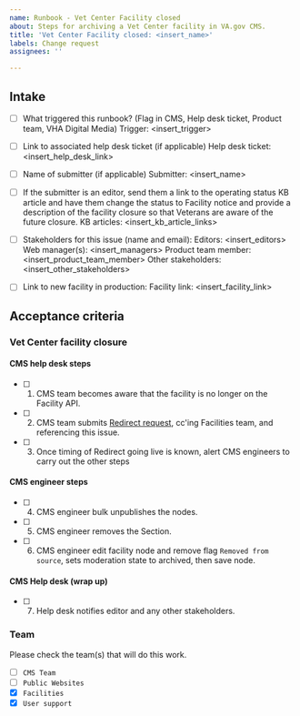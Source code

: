 ```yaml
---
name: Runbook - Vet Center Facility closed
about: Steps for archiving a Vet Center facility in VA.gov CMS.
title: 'Vet Center Facility closed: <insert_name>'
labels: Change request
assignees: ''

---
```


## Intake
- [ ] What triggered this runbook? (Flag in CMS, Help desk ticket, Product team, VHA Digital Media)
Trigger: <insert_trigger>

- [ ] Link to associated help desk ticket (if applicable)
Help desk ticket: <insert_help_desk_link>

- [ ] Name of submitter (if applicable)
Submitter: <insert_name>

- [ ] If the submitter is an editor, send them a link to the operating status KB article and have them change the status to Facility notice and provide a description of the facility closure so that Veterans are aware of the future closure.
KB articles: <insert_kb_article_links>

- [ ] Stakeholders for this issue (name and email):
Editors: <insert_editors>
Web manager(s): <insert_managers>
Product team member: <insert_product_team_member>
Other stakeholders: <insert_other_stakeholders>

- [ ] Link to new facility in production:
Facility link: <insert_facility_link>

## Acceptance criteria

### Vet Center facility closure

#### CMS help desk steps
- [ ] 1. CMS team becomes aware that the facility is no longer on the Facility API.
- [ ] 2. CMS team submits [Redirect request](https://github.com/department-of-veterans-affairs/va.gov-cms/issues/new?assignees=&labels=Redirect+request&template=redirect-request-facility-url.md&title=Redirect+Request+for%3A+%3Cinsert+facility+name%3E), cc'ing Facilities team, and referencing this issue.
- [ ] 3. Once timing of Redirect going live is known, alert CMS engineers to carry out the other steps

#### CMS engineer steps
- [ ] 4. CMS engineer bulk unpublishes the nodes.
- [ ] 5. CMS engineer removes the Section.
- [ ] 6. CMS engineer edit facility node and remove flag `Removed from source`, sets moderation state to archived, then save node.

#### CMS Help desk (wrap up)
- [ ] 7. Help desk notifies editor and any other stakeholders.

### Team
Please check the team(s) that will do this work.

- [ ] `CMS Team`
- [ ] `Public Websites`
- [x] `Facilities`
- [x] `User support`
